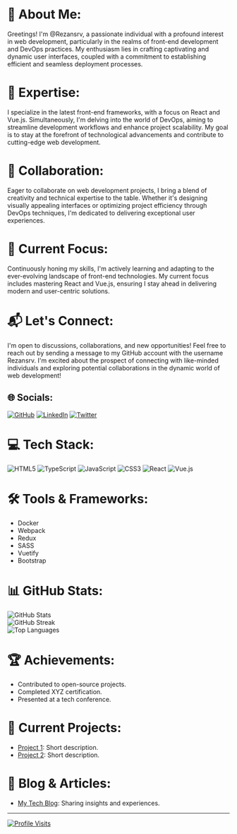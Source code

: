 # 👋 About Me:
Greetings! I'm @Rezansrv, a passionate individual with a profound interest in web development, particularly in the realms of front-end development and DevOps practices. My enthusiasm lies in crafting captivating and dynamic user interfaces, coupled with a commitment to establishing efficient and seamless deployment processes.

# 🚀 Expertise:
I specialize in the latest front-end frameworks, with a focus on React and Vue.js. Simultaneously, I'm delving into the world of DevOps, aiming to streamline development workflows and enhance project scalability. My goal is to stay at the forefront of technological advancements and contribute to cutting-edge web development.

# 💼 Collaboration:
Eager to collaborate on web development projects, I bring a blend of creativity and technical expertise to the table. Whether it's designing visually appealing interfaces or optimizing project efficiency through DevOps techniques, I'm dedicated to delivering exceptional user experiences.

# 🌱 Current Focus:
Continuously honing my skills, I'm actively learning and adapting to the ever-evolving landscape of front-end technologies. My current focus includes mastering React and Vue.js, ensuring I stay ahead in delivering modern and user-centric solutions.

# 📬 Let's Connect:
I'm open to discussions, collaborations, and new opportunities! Feel free to reach out by sending a message to my GitHub account with the username Rezansrv. I'm excited about the prospect of connecting with like-minded individuals and exploring potential collaborations in the dynamic world of web development!

## 🌐 Socials:
[![GitHub](https://img.shields.io/badge/GitHub-%23181717.svg?logo=github&logoColor=white)](https://github.com/Rezansrv) [![LinkedIn](https://img.shields.io/badge/LinkedIn-%230077B5.svg?logo=linkedin&logoColor=white)](https://www.linkedin.com/in/rezansrv/) [![Twitter](https://img.shields.io/badge/Twitter-%231DA1F2.svg?logo=Twitter&logoColor=white)](https://twitter.com/Rezansrv)

# 💻 Tech Stack:
![HTML5](https://img.shields.io/badge/html5-%23E34F26.svg?style=for-the-badge&logo=html5&logoColor=white) ![TypeScript](https://img.shields.io/badge/typescript-%23007ACC.svg?style=for-the-badge&logo=typescript&logoColor=white) ![JavaScript](https://img.shields.io/badge/javascript-%23323330.svg?style=for-the-badge&logo=javascript&logoColor=%23F7DF1E) ![CSS3](https://img.shields.io/badge/css3-%231572B6.svg?style=for-the-badge&logo=css3&logoColor=white) ![React](https://img.shields.io/badge/react-%2320232a.svg?style=for-the-badge&logo=react&logoColor=%2361DAFB) ![Vue.js](https://img.shields.io/badge/vuejs-%2335495e.svg?style=for-the-badge&logo=vuedotjs&logoColor=%234FC08D)

# 🛠️ Tools & Frameworks:
- Docker
- Webpack
- Redux
- SASS
- Vuetify
- Bootstrap

# 📊 GitHub Stats:
![GitHub Stats](https://github-readme-stats.vercel.app/api?username=Rezansrv&theme=radical&hide_border=false&include_all_commits=false&count_private=false)<br/>
![GitHub Streak](https://github-readme-streak-stats.herokuapp.com/?user=Rezansrv&theme=radical&hide_border=false)<br/>
![Top Languages](https://github-readme-stats.vercel.app/api/top-langs/?username=Rezansrv&theme=radical&hide_border=false&include_all_commits=false&count_private=false&layout=compact)

# 🏆 Achievements:
- Contributed to open-source projects.
- Completed XYZ certification.
- Presented at a tech conference.

# 🚧 Current Projects:
- [Project 1](link-to-project1): Short description.
- [Project 2](link-to-project2): Short description.

# 📝 Blog & Articles:
- [My Tech Blog](link-to-blog): Sharing insights and experiences.

---

[![Profile Visits](https://visitcount.itsvg.in/api?id=Rezansrv&icon=0&color=0)](https://visitcount.itsvg.in)

<!-- Proudly created with GPRM (https://gprm.itsvg.in) -->
